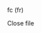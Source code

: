 <span style='color:var(--vscode-symbolIcon-methodForeground);'>fc</span> (<span style='color:var(--vscode-symbolIcon-variableForeground);'>fr</span>) 

Close file
